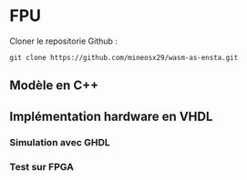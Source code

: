 # FPU
Cloner le repositorie Github :
```shel
git clone https://github.com/mineosx29/wasm-as-ensta.git
```
## Modèle en C++
## Implémentation hardware en VHDL
### Simulation avec GHDL
### Test sur FPGA
